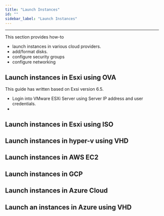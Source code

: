 ```yaml
---
title: "Launch Instances"
id: ""
sidebar_label: "Launch Instances"
---
```

---

This section provides how-to 
- launch instances in various cloud providers.  
- add/format disks.
- configure security groups
- configure networking

## Launch instances in Esxi using OVA  
This guide has written based on Exsi version 6.5.
- Login into VMware ESXi Server using  Server IP address and user credentials. 
- 
## Launch instances in Esxi using ISO 
## Launch instances in hyper-v using VHD
## Launch instances in AWS EC2 
## Launch instances in GCP  
## Launch instances in Azure Cloud
## Launch an instances in Azure using VHD 



